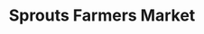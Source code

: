 ---
title: "Sprouts Farmers Market"
url: /mesa/sprouts-farmers-market-east-southern-avenue/
shop: Supermarkt
---